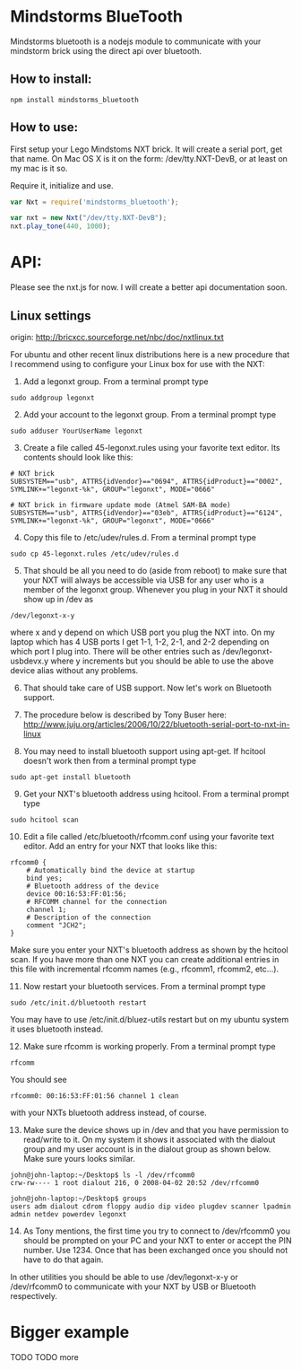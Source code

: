 # Mindstorms BlueTooth

Mindstorms bluetooth is a nodejs module to communicate with your mindstorm brick using the direct api over bluetooth.

## How to install:

	npm install mindstorms_bluetooth

## How to use:

First setup your Lego Mindstoms NXT brick. It will create a serial port, get that name. On Mac OS X is it on the form: /dev/tty.NXT-DevB, or at least on my mac is it so.

Require it, initialize and use.

```js
var Nxt = require('mindstorms_bluetooth');

var nxt = new Nxt("/dev/tty.NXT-DevB");
nxt.play_tone(440, 1000);
```

# API:

Please see the nxt.js for now. I will create a better api documentation soon.

## Linux settings

origin: http://bricxcc.sourceforge.net/nbc/doc/nxtlinux.txt

For ubuntu and other recent linux distributions here is a new procedure that I recommend using to configure your Linux box for use with the NXT:

1. Add a legonxt group.  From a terminal prompt type

```
sudo addgroup legonxt
```

2. Add your account to the legonxt group.  From a terminal prompt type

```
sudo adduser YourUserName legonxt
```

3. Create a file called 45-legonxt.rules using your favorite text editor.  Its contents should look like this:

```
# NXT brick 
SUBSYSTEM=="usb", ATTRS{idVendor}=="0694", ATTRS{idProduct}=="0002", SYMLINK+="legonxt-%k", GROUP="legonxt", MODE="0666"

# NXT brick in firmware update mode (Atmel SAM-BA mode)
SUBSYSTEM=="usb", ATTRS{idVendor}=="03eb", ATTRS{idProduct}=="6124", SYMLINK+="legonxt-%k", GROUP="legonxt", MODE="0666"
```

4. Copy this file to /etc/udev/rules.d.  From a terminal prompt type

```
sudo cp 45-legonxt.rules /etc/udev/rules.d
```

5. That should be all you need to do (aside from reboot) to make sure that your NXT will always be accessible via USB for any user who is a member of the legonxt group.  Whenever you plug in your NXT it should show up in /dev as

```
/dev/legonxt-x-y
```

where x and y depend on which USB port you plug the NXT into.  On my laptop which has 4 USB ports I get 1-1, 1-2, 2-1, and 2-2 depending on which port I plug into.  There will be other entries such as /dev/legonxt-usbdevx.y where y increments but you should be able to use the above device alias without any problems.  

6. That should take care of USB support.  Now let's work on Bluetooth support.

7. The procedure below is described by Tony Buser here: http://www.juju.org/articles/2006/10/22/bluetooth-serial-port-to-nxt-in-linux

8. You may need to install bluetooth support using apt-get.  If hcitool doesn't work then from a terminal prompt type

```
sudo apt-get install bluetooth
```

9. Get your NXT's bluetooth address using hcitool.  From a terminal prompt type

```
sudo hcitool scan
```

10. Edit a file called /etc/bluetooth/rfcomm.conf using your favorite text editor.  Add an entry for your NXT that looks like this:

```
rfcomm0 {
	# Automatically bind the device at startup
	bind yes;
	# Bluetooth address of the device
	device 00:16:53:FF:01:56;
	# RFCOMM channel for the connection
	channel	1;
	# Description of the connection
	comment "JCH2";
}
```

Make sure you enter your NXT's bluetooth address as shown by the hcitool scan.  If you have more than one NXT you can create additional entries in this file with incremental rfcomm names (e.g., rfcomm1, rfcomm2, etc...).

11. Now restart your bluetooth services.  From a terminal prompt type

```
sudo /etc/init.d/bluetooth restart
```

You may have to use /etc/init.d/bluez-utils restart but on my ubuntu system it uses bluetooth instead.

12. Make sure rfcomm is working properly.  From a terminal prompt type

```
rfcomm
```

You should see

```
rfcomm0: 00:16:53:FF:01:56 channel 1 clean
```

with your NXTs bluetooth address instead, of course.

13. Make sure the device shows up in /dev and that you have permission to read/write to it.  On my system it shows it associated with the dialout group and my user account is in the dialout group as shown below.  Make sure yours looks similar.

```
john@john-laptop:~/Desktop$ ls -l /dev/rfcomm0
crw-rw---- 1 root dialout 216, 0 2008-04-02 20:52 /dev/rfcomm0

john@john-laptop:~/Desktop$ groups
users adm dialout cdrom floppy audio dip video plugdev scanner lpadmin admin netdev powerdev legonxt
```

14. As Tony mentions, the first time you try to connect to /dev/rfcomm0 you should be prompted on your PC and your NXT to enter or accept the PIN number.  Use 1234.  Once that has been exchanged once you should not have to do that again.

In other utilities you should be able to use /dev/legonxt-x-y or /dev/rfcomm0 to communicate with your NXT by USB or Bluetooth respectively.

# Bigger example

TODO
TODO more
